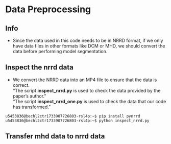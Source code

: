 # Data Preprocessing
## Info
* Since the data used in this code needs to be in NRRD format, if we only have data files in other formats like DCM or MHD, we should convert the data before performing model segmentation.
## Inspect the nrrd data
* We convert the NRRD data into an MP4 file to ensure that the data is correct.\
“The script **inspect_nrrd.py** is used to check the data provided by the paper’s author.”\
“The script **inspect_nrrd_one.py** is used to check the data that our code has transformed.”
```console
u5453836@bechl2ctr1733907726803-rsl4p:~$ pip install pynrrd
u5453836@bechl2ctr1733907726803-rsl4p:~$ python inspect_nrrd.py
```

## Transfer mhd data to nrrd data
